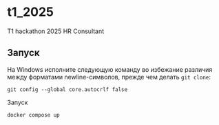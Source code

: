 # t1_2025
T1 hackathon 2025 HR Consultant

## Запуск
На Windows исполните следующую команду во избежание различия между форматами newline-символов, прежде чем делать `git clone`:
```
git config --global core.autocrlf false
```

Запуск
```
docker compose up
```